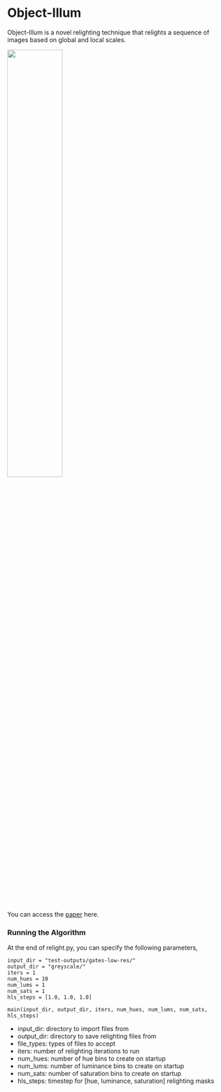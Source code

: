 # Object-Illum

Object-Illum is a novel relighting technique that relights a sequence of images based on global and local scales.

<img src='../master/results/sample-results.png' style='width: 50%;'>

You can access the [paper](http://cardadfar.com/assets/project-descriptions/images/light-stabilization/paper.pdf) here.

### Running the Algorithm


At the end of relight.py, you can specify the following parameters,
```
input_dir = "test-outputs/gates-low-res/"
output_dir = "greyscale/"
iters = 1
num_hues = 10
num_lums = 1
num_sats = 1
hls_steps = [1.0, 1.0, 1.0]

main(input_dir, output_dir, iters, num_hues, num_lums, num_sats, hls_steps)
```

* input_dir: directory to import files from
* output_dir: directory to save relighting files from
* file_types: types of files to accept
* iters: number of relighting iterations to run
* num_hues: number of hue bins to create on startup
* num_lums: number of luminance bins to create on startup
* num_sats: number of saturation bins to create on startup
* hls_steps: timestep for [hue, luminance, saturation] relighting masks
